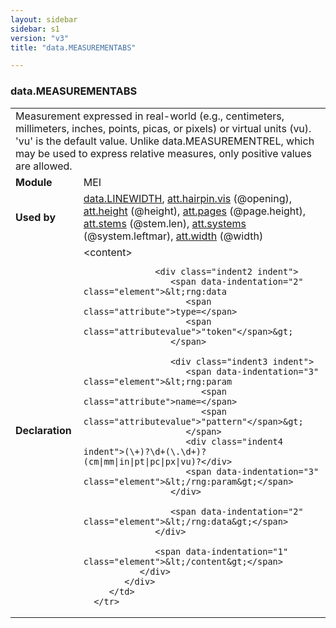 ```yaml
---
layout: sidebar
sidebar: s1
version: "v3"
title: "data.MEASUREMENTABS"

---
```


<div class="macroSpec">
   <h3 id="data.MEASUREMENTABS">data.MEASUREMENTABS</h3>
   <table class="wovenodd">
      <tr>
         <td colspan="2" class="wovenodd-col2">Measurement expressed in real-world (e.g., centimeters, millimeters, inches, points,
            picas, or pixels) or virtual units (vu). 'vu' is the default value. Unlike
            data.MEASUREMENTREL, which may be used to express relative measures, only positive
            values
            are allowed.
         </td>
      </tr>
      <tr>
         <td class="wovenodd-col1">
            <strong>Module</strong>
         </td>
         <td class="wovenodd-col2">MEI</td>
      </tr>
      <tr>
         <td class="wovenodd-col1">
            <strong>Used by</strong>
         </td>
         <td class="wovenodd-col2">
            <div class="parent">
               <a class="link_odd" href="{{ site.baseurl }}/{{ page.version }}/data-types/data.LINEWIDTH.html">data.LINEWIDTH</a>, 
               <a class="link_odd_classSpec" href="{{ site.baseurl }}/{{ page.version }}/attribute-classes/att.hairpin.vis.html">att.hairpin.vis</a> (@opening), 
               <a class="link_odd_classSpec" href="{{ site.baseurl }}/{{ page.version }}/attribute-classes/att.height.html">att.height</a> (@height), 
               <a class="link_odd_classSpec" href="{{ site.baseurl }}/{{ page.version }}/attribute-classes/att.pages.html">att.pages</a> (@page.height), 
               <a class="link_odd_classSpec" href="{{ site.baseurl }}/{{ page.version }}/attribute-classes/att.stems.html">att.stems</a> (@stem.len), 
               <a class="link_odd_classSpec" href="{{ site.baseurl }}/{{ page.version }}/attribute-classes/att.systems.html">att.systems</a> (@system.leftmar), 
               <a class="link_odd_classSpec" href="{{ site.baseurl }}/{{ page.version }}/attribute-classes/att.width.html">att.width</a> (@width)
            </div>
         </td>
      </tr>
      <tr>
         <td class="wovenodd-col1">
            <strong>Declaration</strong>
         </td>
         <td class="wovenodd-col2">
            <div xml:space="preserve" class="pre">
               <div class="indent1 indent">
                  <span data-indentation="1" class="element">&lt;content&gt;</span>
                  
                  <div class="indent2 indent">
                     <span data-indentation="2" class="element">&lt;rng:data 
                        <span class="attribute">type=</span>
                        <span class="attributevalue">"token"</span>&gt;
                     </span>
                     
                     <div class="indent3 indent">
                        <span data-indentation="3" class="element">&lt;rng:param 
                           <span class="attribute">name=</span>
                           <span class="attributevalue">"pattern"</span>&gt;
                        </span>
                        <div class="indent4 indent">(\+)?\d+(\.\d+)?(cm|mm|in|pt|pc|px|vu)?</div>
                        <span data-indentation="3" class="element">&lt;/rng:param&gt;</span>
                     </div>
                     
                     <span data-indentation="2" class="element">&lt;/rng:data&gt;</span>
                  </div>
                  
                  <span data-indentation="1" class="element">&lt;/content&gt;</span>
               </div>
            </div>
         </td>
      </tr>
   </table>
</div>